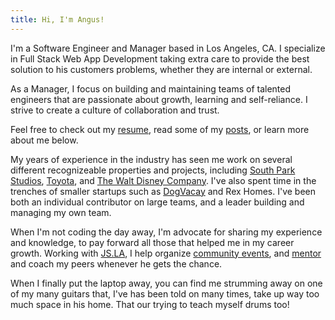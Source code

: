 ```yaml
---
title: Hi, I'm Angus!
---
```


I'm a Software Engineer and Manager based in Los Angeles, CA. I specialize in
Full Stack Web App Development taking extra care to provide the best
solution to his customers problems, whether they are internal or external.

As a Manager, I focus on building and maintaining teams of talented engineers
that are passionate about growth, learning and self-reliance. I strive to create
a culture of collaboration and trust.

Feel free to check out my [resume](/resume), read some of my [posts](/posts),
or learn more about me below.

My years of experience in the industry has seen me work on several different
recognizeable properties and projects, including
[South Park Studios](https://www.southparkstudios.com/),
[Toyota](https://www.toyota.com/), and
[The Walt Disney Company](https://dmedmedia.disney.com/). I've also spent time
in the trenches of smaller startups such as [DogVacay](https://www.dogvacay.com/)
and Rex Homes. I've been both an individual contributor on large teams, and a
leader building and managing my own team.

When I'm not coding the day away, I'm advocate for sharing my experience and
knowledge, to pay forward all those that helped me in my career growth.
Working with [JS.LA](https://js.la/), I help organize
[community events](https://lunch.js.la/), and
[mentor](https://community.juniortosenior.io/) and coach my peers whenever
he gets the chance.

When I finally put the laptop away, you can find me strumming
away on one of my many guitars that, I've has been told on many times, take up
way too much space in his home. That our trying to teach myself drums too!
